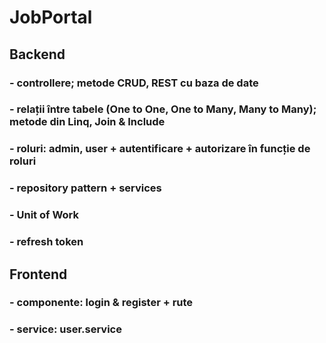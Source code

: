 # JobPortal
## Backend
### - controllere; metode CRUD, REST cu baza de date
### - relații între tabele (One to One, One to Many, Many to Many); metode din Linq, Join & Include
### - roluri: admin, user + autentificare + autorizare în funcție de roluri
### - repository pattern + services

### - Unit of Work
### - refresh token


## Frontend
### - componente: login & register + rute
### - service: user.service
